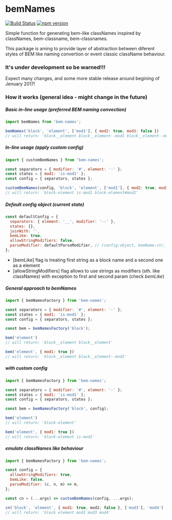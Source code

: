 # bemNames

[![Build Status](https://travis-ci.org/Monar/bem-names.svg?branch=master)](https://travis-ci.org/Monar/bem-names)
[![npm version](https://badge.fury.io/js/bem-names.svg)](https://badge.fury.io/js/bem-names)

Simple function for generating bem-like classNames inspired by classNames, bem-classname, bem-classnames.

This package is aming to provide layer of abstraction between diferent styles of BEM like naming convertion or event classic className behaviour.

### It's under development so be warned!!!

Expect many changes, and some more stable release around begining of Jenuary 2017!

### How it works (general idea - might change in the future)

##### Basic in-line usage (preferred BEM naming convection)
```js
import bemNames from 'bem-names';

bemNames('block', 'element', ['mod1'], { mod2: true, mod3: false })
// will return: 'block__element block__element--mod1 block__element--mod2'
```

##### In-line usage (apply custom config)
```js
import { customBemNames } from 'bem-names';

const separators = { modifier: '#', element: '-' };
const states = { mod1: 'is-mod1' };
const config = { separators, states };

customBemNames(config, 'block', 'element', ['mod1'], { mod2: true, mod3: false })
// will return: 'block-element is-mod1 block-element#mod2'
```

##### Default config object (current state)
```js
const defaultConfig = {
  separators: { element: '__', modifier: '--' },
  states: {},
  joinWith: '',
  bemLike: true,
  allowStringModifiers: false,
  parseModifier: defaultParseModifier, // (config:object, bemName:str, modifier:str) => string
};
```

* [bemLike] flag is treating first string as a block name and a second one as a element
* [allowStringModifiers] flag allows to use strings as modifiers (sth. like classNames) with exception to first and second param (check *bemLike*)

##### General approach to bemNames

```js
import { bemNamesFactory } from 'bem-names';

const separators = { modifier: '#', element: '-' };
const states = { mod1: 'is-mod1' };
const config = { separators, states };

const bem = bemNamesFactory('block');

bem('element')
// will return: 'block__element block__element'

bem('element', { mod1: true })
// will return: 'block__element block__element--mod1'
```

##### with custom config

```js
import { bemNamesFactory } from 'bem-names';

const separators = { modifier: '#', element: '-' };
const states = { mod1: 'is-mod1' };
const config = { separators, states };

const bem = bemNamesFactory('block', config);

bem('element')
// will return: 'block-element'

bem('element', { mod1: true })
// will return: 'block-element is-mod1'
```

##### emulate classNames like behaviour 

```js
import { bemNamesFactory } from 'bem-names';

const config = { 
  allowStringModifiers: true,
  bemLike: false,
  parseModifier: (c, n, m) => m,
};

const cn = (...args) => customBemNames(config, ...args);

cn('block', 'element', { mod1: true, mod2; false }, ['mod3'], 'mod4')
// will return: 'block element mod1 mod3 mod4'

```
